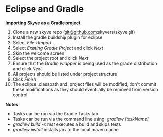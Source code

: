 # Eclipse and Gradle

**Importing Skyve as a Gradle project**

1. Clone a new skyve repo (git@github.com:skyvers/skyve.git)
1. Install the gradle buildship plugin for eclipse
1. Select _File->Import_
1. Select _Existing Gradle Project_ and click _Next_
1. Skip the welcome screen
1. Select the project root and click _Next_
1. Ensure that the _Gradle wrapper_ is being used as the gradle distribution and click _Next_
1. All projects should be listed under project structure
1. Click _Finish_
1. The eclipse .classpath and .project files will be modified, don't commit these modifications as 
they should eventually be removed from version control

**Notes**

- Tasks can be run via the Gradle Tasks tab
- Tasks can be run via the command line using: _gradlew [taskName]_
- _gradlew build -x test_ executes a build and skips tests
- _gradlew install_ installs jars to the local maven cache